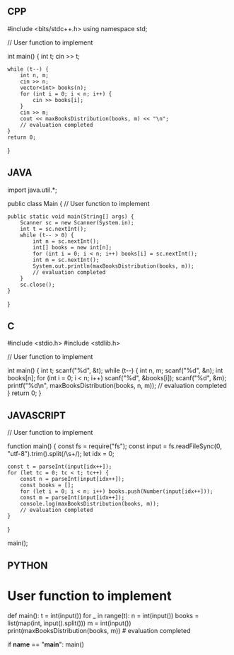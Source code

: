 ## CPP

#include <bits/stdc++.h>
using namespace std;

// User function to implement


int main() {
    int t;
    cin >> t;

    while (t--) {
        int n, m;
        cin >> n;
        vector<int> books(n);
        for (int i = 0; i < n; i++) {
            cin >> books[i];
        }
        cin >> m;
        cout << maxBooksDistribution(books, m) << "\n";
        // evaluation completed
    }
    return 0;
}

## JAVA

import java.util.*;

public class Main {
    // User function to implement
   

    public static void main(String[] args) {
        Scanner sc = new Scanner(System.in);
        int t = sc.nextInt();
        while (t-- > 0) {
            int n = sc.nextInt();
            int[] books = new int[n];
            for (int i = 0; i < n; i++) books[i] = sc.nextInt();
            int m = sc.nextInt();
            System.out.println(maxBooksDistribution(books, m));
            // evaluation completed
        }
        sc.close();
    }
}

## C

#include <stdio.h>
#include <stdlib.h>

// User function to implement


int main() {
    int t;
    scanf("%d", &t);
    while (t--) {
        int n, m;
        scanf("%d", &n);
        int books[n];
        for (int i = 0; i < n; i++) scanf("%d", &books[i]);
        scanf("%d", &m);
        printf("%d\n", maxBooksDistribution(books, n, m));
        // evaluation completed
    }
    return 0;
}

## JAVASCRIPT

// User function to implement


function main() {
    const fs = require("fs");
    const input = fs.readFileSync(0, "utf-8").trim().split(/\s+/);
    let idx = 0;

    const t = parseInt(input[idx++]);
    for (let tc = 0; tc < t; tc++) {
        const n = parseInt(input[idx++]);
        const books = [];
        for (let i = 0; i < n; i++) books.push(Number(input[idx++]));
        const m = parseInt(input[idx++]);
        console.log(maxBooksDistribution(books, m));
        // evaluation completed
    }
}

main();

## PYTHON

# User function to implement


def main():
    t = int(input())
    for _ in range(t):
        n = int(input())
        books = list(map(int, input().split()))
        m = int(input())
        print(maxBooksDistribution(books, m))
        # evaluation completed

if __name__ == "__main__":
    main()
